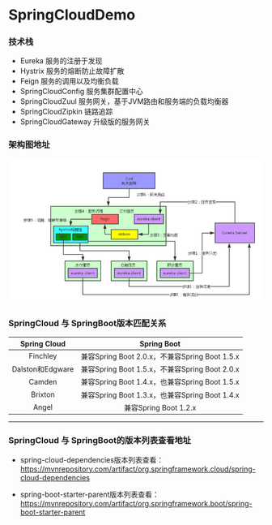 # SpringCloudDemo

### 技术栈
+ Eureka 服务的注册于发现
+ Hystrix 服务的熔断防止故障扩散
+ Feign 服务的调用以及均衡负载
+ SpringCloudConfig 服务集群配置中心
+ SpringCloudZuul 服务网关，基于JVM路由和服务端的负载均衡器
+ SpringCloudZipkin 链路追踪
+ SpringCloudGateway 升级版的服务网关

### 架构图地址

![SpringCloud架构图](./Image/SpringCloud.png)

### SpringCloud 与 SpringBoot版本匹配关系

| Spring Cloud    | Spring Boot    |
| :---:  | :---:   |
| Finchley   | 兼容Spring Boot 2.0.x，不兼容Spring Boot 1.5.x    | 
| Dalston和Edgware   | 兼容Spring Boot 1.5.x，不兼容Spring Boot 2.0.x      | 
| Camden   | 兼容Spring Boot 1.4.x，也兼容Spring Boot 1.5.x      |
| Brixton   | 兼容Spring Boot 1.3.x，也兼容Spring Boot 1.4.x   |
| Angel   | 兼容Spring Boot 1.2.x     |
--------------------- 

### SpringCloud 与 SpringBoot的版本列表查看地址

+ spring-cloud-dependencies版本列表查看：
https://mvnrepository.com/artifact/org.springframework.cloud/spring-cloud-dependencies

+ spring-boot-starter-parent版本列表查看：
https://mvnrepository.com/artifact/org.springframework.boot/spring-boot-starter-parent


